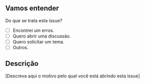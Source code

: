## Vamos entender

Do que se trata esta issue?

- [ ] Encontrei um erros.
- [ ] Quero abrir uma discussão.
- [ ] Quero solicitar um tema.
- [ ] Outros.

## Descrição

[Descreva aqui o motivo pelo qual você está abrindo esta issue]
